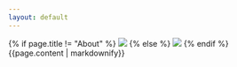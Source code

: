 ```yaml
---
layout: default
---
```


<div class="background-image">
  {% if page.title != "About" %}
    <img src="/valiant/assets/images/Paco_Amoroso.jpg">
  {% else %}
    <img src="/valiant/assets/images/Blood-Wizard.png">
  {% endif %}
</div>

<div class="about-page-content">
  {{page.content | markdownify}}
</div>
